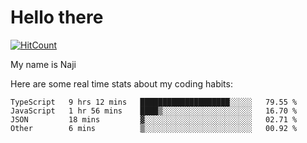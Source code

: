 # Hello there

[![HitCount](http://hits.dwyl.com/na-ji/na-ji.svg)](https://youtu.be/dQw4w9WgXcQ)

My name is Naji

Here are some real time stats about my coding habits:

<!--START_SECTION:waka-->
```text
TypeScript   9 hrs 12 mins   ████████████████████░░░░░   79.55 % 
JavaScript   1 hr 56 mins    ████▒░░░░░░░░░░░░░░░░░░░░   16.70 % 
JSON         18 mins         ▓░░░░░░░░░░░░░░░░░░░░░░░░   02.71 % 
Other        6 mins          ▒░░░░░░░░░░░░░░░░░░░░░░░░   00.92 % 
```
<!--END_SECTION:waka-->
